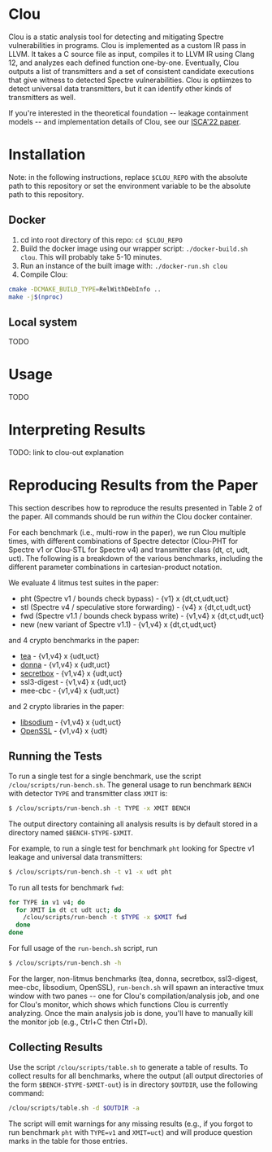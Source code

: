 # Clou
Clou is a static analysis tool for detecting and mitigating Spectre vulnerabilities in programs.
Clou is implemented as a custom IR pass in LLVM.
It takes a C source file as input, compiles it to LLVM IR using Clang 12, and analyzes each defined function one-by-one.
Eventually, Clou outputs a list of transmitters and a set of consistent candidate executions that give witness to detected Spectre vulnerabilities.
Clou is optiimzes to detect universal data transmitters, but it can identify other kinds of transmitters as well.

If you're interested in the theoretical foundation -- leakage containment models -- and implementation details of Clou, see our [ISCA'22 paper](https://doi.org/10.1145/3470496.3527412).

# Installation

Note: in the following instructions, replace `$CLOU_REPO` with the absolute path to this repository or set the environment variable to be the absolute path to this repository.

## Docker
1. cd into root directory of this repo: `cd $CLOU_REPO`
1. Build the docker image using our wrapper script: `./docker-build.sh clou`. This will probably take 5-10 minutes.
2. Run an instance of the built image with: `./docker-run.sh clou`
4. Compile Clou: 
```sh
cmake -DCMAKE_BUILD_TYPE=RelWithDebInfo ..
make -j$(nproc)
```

## Local system
TODO

# Usage
TODO

# Interpreting Results
TODO: link to clou-out explanation

# Reproducing Results from the Paper

This section describes how to reproduce the results presented in Table 2 of the paper.
All commands should be run _within_ the Clou docker container.

For each benchmark (i.e., multi-row in the paper), we run Clou multiple times, with different combinations of Spectre detector (Clou-PHT for Spectre v1 or Clou-STL for Spectre v4) and transmitter class (dt, ct, udt, uct).
The following is a breakdown of the various benchmarks, including the different parameter combinations in cartesian-product notation.

We evaluate 4 litmus test suites in the paper:
- pht (Spectre v1 / bounds check bypass) - {v1} x {dt,ct,udt,uct}
- stl (Spectre v4 / speculative store forwarding) - {v4} x {dt,ct,udt,uct}
- fwd (Spectre v1.1 / bounds check bypass write) - {v1,v4} x {dt,ct,udt,uct}
- new (new variant of Spectre v1.1) - {v1,v4} x {dt,ct,udt,uct}

and 4 crypto benchmarks in the paper:
- [tea](https://en.wikipedia.org/wiki/Tiny_Encryption_Algorithm) - {v1,v4} x {udt,uct}
- [donna](http://code.google.com/p/curve25519-donna/) - {v1,v4} x {udt,uct}
- [secretbox](https://github.com/jedisct1/libsodium/tree/master/src/libsodium/crypto_secretbox) - {v1,v4} x {udt,uct}
- ssl3-digest - {v1,v4} x {udt,uct}
- mee-cbc - {v1,v4} x {udt,uct}

and 2 crypto libraries in the paper:
- [libsodium](https://libsodium.org) - {v1,v4} x {udt,uct}
- [OpenSSL](https://openssl.org) - {v1,v4} x {udt}

## Running the Tests

To run a single test for a single benchmark, use the script `/clou/scripts/run-bench.sh`.
The general usage to run benchmark `BENCH` with detector `TYPE` and transmitter class `XMIT` is:
```bash
$ /clou/scripts/run-bench.sh -t TYPE -x XMIT BENCH
```
The output directory containing all analysis results is by default stored in a directory named `$BENCH-$TYPE-$XMIT`.

For example, to run a single test for benchmark `pht` looking for Spectre v1 leakage and universal data transmitters:
```bash
$ /clou/scripts/run-bench.sh -t v1 -x udt pht
```
To run all tests for benchmark `fwd`:
```bash
for TYPE in v1 v4; do
  for XMIT in dt ct udt uct; do
    /clou/scripts/run-bench -t $TYPE -x $XMIT fwd
  done
done
```

For full usage of the `run-bench.sh` script, run 
```bash
$ /clou/scripts/run-bench.sh -h
```

For the larger, non-litmus benchmarks (tea, donna, secretbox, ssl3-digest, mee-cbc, libsodium, OpenSSL), `run-bench.sh` will spawn an interactive tmux window with two panes -- one for Clou's compilation/analysis job, and one for Clou's monitor, which shows which functions Clou is currently analyzing. 
Once the main analysis job is done, you'll have to manually kill the monitor job (e.g., Ctrl+C then Ctrl+D).

## Collecting Results
Use the script `/clou/scripts/table.sh` to generate a table of results.
To collect results for all benchmarks, where the output (all output directories of the form `$BENCH-$TYPE-$XMIT-out`) is in directory `$OUTDIR`, use the following command:
```bash
/clou/scripts/table.sh -d $OUTDIR -a
```
The script will emit warnings for any missing results (e.g., if you forgot to run benchmark `pht` with `TYPE=v1` and `XMIT=uct`) and will produce question marks in the table for those entries.

